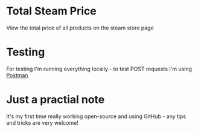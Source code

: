 # Total Steam Price
View the total price of all products on the steam store page


# Testing
For testing I'm running everything locally - to test POST requests I'm using [Postman](https://www.postman.com/)


# Just a practial note
It's my first time really working open-source and using GitHub - any tips and tricks are very welcome!